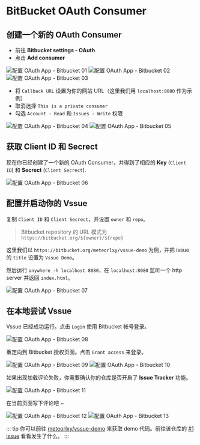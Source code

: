 # BitBucket OAuth Consumer

## 创建一个新的 OAuth Consumer

- 前往 __Bitbucket settings - OAuth__
- 点击 __Add consumer__

![配置 OAuth App - Bitbucket 01](/assets/img/oauth-app-bitbucket-01.png)
![配置 OAuth App - Bitbucket 02](/assets/img/oauth-app-bitbucket-02.png)
![配置 OAuth App - Bitbucket 03](/assets/img/oauth-app-bitbucket-03.png)

- 将 `Callback URL` 设置为你的网站 URL（这里我们用 `localhost:8080` 作为示例）
- 取消选择 `This is a private consumer`
- 勾选 `Account - Read` 和 `Issues - Write` 权限

![配置 OAuth App - Bitbucket 04](/assets/img/oauth-app-bitbucket-04.png)
![配置 OAuth App - Bitbucket 05](/assets/img/oauth-app-bitbucket-05.png)

## 获取 Client ID 和 Secrect

现在你已经创建了一个新的 OAuth Consumer，并得到了相应的  __Key__ (`Client ID`) 和 __Secrect__ (`Client Secrect`).

![配置 OAuth App - Bitbucket 06](/assets/img/oauth-app-bitbucket-06.png)

## 配置并启动你的 Vssue

复制 `Client ID` 和 `Client Secrect`，并设置 `owner` 和 `repo`。

> Bitbucket repository 的 URL 模式为 `https://bitbucket.org/${owner}/${repo}`

这里我们以 `https://bitbucket.org/meteorlxy/vssue-demo` 为例，并把 issue 的 `title` 设置为 `Vssue Demo`。

然后运行 `anywhere -h localhost 8080`，在 `localhost:8080` 监听一个 http server 并返回 `index.html`。

![配置 OAuth App - Bitbucket 07](/assets/img/oauth-app-bitbucket-07.png)

## 在本地尝试 Vssue

Vssue 已经成功运行。点击 `Login` 使用 Bitbucket 帐号登录。

![配置 OAuth App - Bitbucket 08](/assets/img/oauth-app-bitbucket-08.png)

重定向到 Bitbucket 授权页面。点击 `Grant access` 来登录。

![配置 OAuth App - Bitbucket 09](/assets/img/oauth-app-bitbucket-09.png)
![配置 OAuth App - Bitbucket 10](/assets/img/oauth-app-bitbucket-10.png)

如果出现加载评论失败，你需要确认你的仓库是否开启了 __Issue Tracker__ 功能。

![配置 OAuth App - Bitbucket 11](/assets/img/oauth-app-bitbucket-11.png)

在当前页面写下评论吧 ~

![配置 OAuth App - Bitbucket 12](/assets/img/oauth-app-bitbucket-12.png)
![配置 OAuth App - Bitbucket 13](/assets/img/oauth-app-bitbucket-13.png)

::: tip
你可以前往 [meteorlxy/vssue-demo](https://bitbucket.org/meteorlxy/vssue-demo) 来获取 demo 代码。前往该仓库的 [#1 issue](https://bitbucket.org/meteorlxy/vssue-demo/issues/1) 看看发生了什么。
:::
